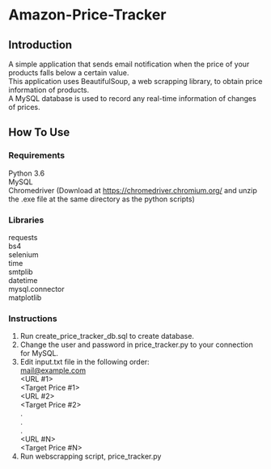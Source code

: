 # Amazon-Price-Tracker

## Introduction
A simple application that sends email notification when the price of your products falls below a certain value.  
This application uses BeautifulSoup, a web scrapping library, to obtain price information of products.  
A MySQL database is used to record any real-time information of changes of prices.  

## How To Use  
### Requirements  
Python 3.6  
MySQL  
Chromedriver (Download at https://chromedriver.chromium.org/ and unzip the .exe file at the same directory as the python scripts)  

### Libraries  
requests  
bs4  
selenium  
time  
smtplib  
datetime  
mysql.connector  
matplotlib  

### Instructions  
1. Run create_price_tracker_db.sql to create database.  
2. Change the user and password in price_tracker.py to your connection for MySQL.  
3. Edit input.txt file in the following order:  
            <mail@example.com>  
            <URL #1>  
            <Target Price #1>  
            <URL #2>  
            <Target Price #2>  
                    .  
                    .  
                    .  
                <URL #N>  
            <Target Price #N>  
 4. Run webscrapping script, price_tracker.py  
  

